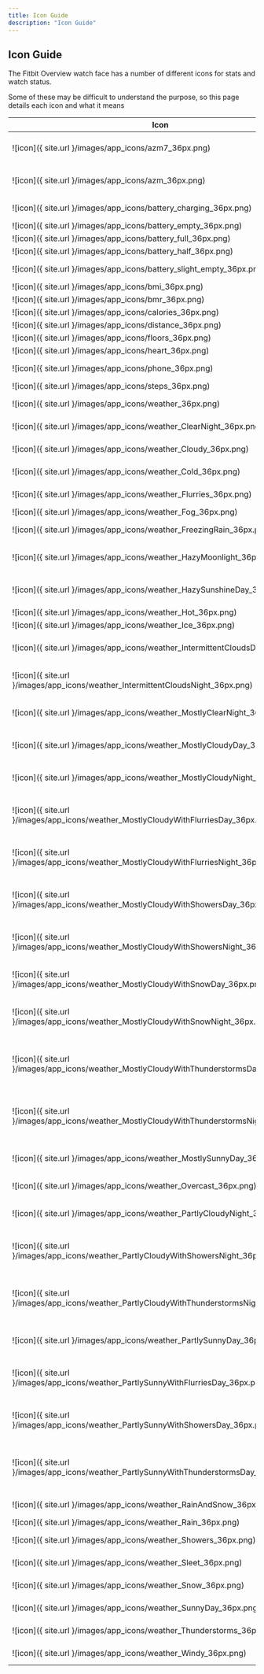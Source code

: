 ```yaml
---
title: Icon Guide
description: "Icon Guide"
---
```


## Icon Guide

The Fitbit Overview watch face has a number of different icons for stats and watch status.

Some of these may be difficult to understand the purpose, so this page details each icon and what it means

| Icon | Description |
| --- | --- |
| ![icon]({ site.url }/images/app_icons/azm7_36px.png) | Active Zone Minutes (7 Days) |
| ![icon]({ site.url }/images/app_icons/azm_36px.png) | Active Zone Minutes (Today) |
| ![icon]({ site.url }/images/app_icons/battery_charging_36px.png) | Battery Charging |
| ![icon]({ site.url }/images/app_icons/battery_empty_36px.png) | Battery Empty |
| ![icon]({ site.url }/images/app_icons/battery_full_36px.png) | Battery Full |
| ![icon]({ site.url }/images/app_icons/battery_half_36px.png) | Battery Half |
| ![icon]({ site.url }/images/app_icons/battery_slight_empty_36px.png) | Battery Slight Empty |
| ![icon]({ site.url }/images/app_icons/bmi_36px.png) | BMI |
| ![icon]({ site.url }/images/app_icons/bmr_36px.png) | BMR |
| ![icon]({ site.url }/images/app_icons/calories_36px.png) | Calories |
| ![icon]({ site.url }/images/app_icons/distance_36px.png) | Distance |
| ![icon]({ site.url }/images/app_icons/floors_36px.png) | Floors |
| ![icon]({ site.url }/images/app_icons/heart_36px.png) | Heart Beat |
| ![icon]({ site.url }/images/app_icons/phone_36px.png) | Phone Connection |
| ![icon]({ site.url }/images/app_icons/steps_36px.png) | Steps |
| ![icon]({ site.url }/images/app_icons/weather_36px.png) | Weather - No Weather Found |
| ![icon]({ site.url }/images/app_icons/weather_ClearNight_36px.png) | Weather -  Clear Night |
| ![icon]({ site.url }/images/app_icons/weather_Cloudy_36px.png) | Weather -  Cloudy |
| ![icon]({ site.url }/images/app_icons/weather_Cold_36px.png) | Weather -  Cold |
| ![icon]({ site.url }/images/app_icons/weather_Flurries_36px.png) | Weather -  Flurries |
| ![icon]({ site.url }/images/app_icons/weather_Fog_36px.png) | Weather -  Fog |
| ![icon]({ site.url }/images/app_icons/weather_FreezingRain_36px.png) | Weather -  Freezing Rain |
| ![icon]({ site.url }/images/app_icons/weather_HazyMoonlight_36px.png) | Weather -  Hazy Moonlight |
| ![icon]({ site.url }/images/app_icons/weather_HazySunshineDay_36px.png) | Weather -  Hazy Sunshine Day |
| ![icon]({ site.url }/images/app_icons/weather_Hot_36px.png) | Weather -  Hot |
| ![icon]({ site.url }/images/app_icons/weather_Ice_36px.png) | Weather -  Ice |
| ![icon]({ site.url }/images/app_icons/weather_IntermittentCloudsDay_36px.png) | Weather -  Intermittent Clouds Day |
| ![icon]({ site.url }/images/app_icons/weather_IntermittentCloudsNight_36px.png) | Weather -  Intermittent Clouds Night |
| ![icon]({ site.url }/images/app_icons/weather_MostlyClearNight_36px.png) | Weather -  Mostly Clear Night |
| ![icon]({ site.url }/images/app_icons/weather_MostlyCloudyDay_36px.png) | Weather -  Mostly Cloudy Day |
| ![icon]({ site.url }/images/app_icons/weather_MostlyCloudyNight_36px.png) | Weather -  Mostly Cloudy Night |
| ![icon]({ site.url }/images/app_icons/weather_MostlyCloudyWithFlurriesDay_36px.png) | Weather -  Mostly Cloudy With Flurries Day |
| ![icon]({ site.url }/images/app_icons/weather_MostlyCloudyWithFlurriesNight_36px.png) | Weather -  Mostly Cloudy With Flurries Night |
| ![icon]({ site.url }/images/app_icons/weather_MostlyCloudyWithShowersDay_36px.png) | Weather -  Mostly Cloudy With Showers Day |
| ![icon]({ site.url }/images/app_icons/weather_MostlyCloudyWithShowersNight_36px.png) | Weather -  Mostly Cloudy With Showers Night |
| ![icon]({ site.url }/images/app_icons/weather_MostlyCloudyWithSnowDay_36px.png) | Weather -  Mostly Cloudy With Snow Day |
| ![icon]({ site.url }/images/app_icons/weather_MostlyCloudyWithSnowNight_36px.png) | Weather -  Mostly Cloudy With Snow Night |
| ![icon]({ site.url }/images/app_icons/weather_MostlyCloudyWithThunderstormsDay_36px.png) | Weather -  Mostly Cloudy With Thunderstorms Day |
| ![icon]({ site.url }/images/app_icons/weather_MostlyCloudyWithThunderstormsNight_36px.png) | Weather -  Mostly Cloudy With Thunderstorms Night |
| ![icon]({ site.url }/images/app_icons/weather_MostlySunnyDay_36px.png) | Weather -  Mostly Sunny Day |
| ![icon]({ site.url }/images/app_icons/weather_Overcast_36px.png) | Weather -  Overcast |
| ![icon]({ site.url }/images/app_icons/weather_PartlyCloudyNight_36px.png) | Weather -  Partly Cloudy Night |
| ![icon]({ site.url }/images/app_icons/weather_PartlyCloudyWithShowersNight_36px.png) | Weather -  Partly Cloudy With Showers Night |
| ![icon]({ site.url }/images/app_icons/weather_PartlyCloudyWithThunderstormsNight_36px.png) | Weather -  Partly Cloudy With Thunderstorms Night |
| ![icon]({ site.url }/images/app_icons/weather_PartlySunnyDay_36px.png) | Weather -  Partly Sunny Day |
| ![icon]({ site.url }/images/app_icons/weather_PartlySunnyWithFlurriesDay_36px.png) | Weather -  Partly Sunny With Flurries Day |
| ![icon]({ site.url }/images/app_icons/weather_PartlySunnyWithShowersDay_36px.png) | Weather -  Partly Sunny With Showers Day |
| ![icon]({ site.url }/images/app_icons/weather_PartlySunnyWithThunderstormsDay_36px.png) | Weather -  Partly Sunny With Thunderstorms Day |
| ![icon]({ site.url }/images/app_icons/weather_RainAndSnow_36px.png) | Weather -  Rain And Snow |
| ![icon]({ site.url }/images/app_icons/weather_Rain_36px.png) | Weather -  Rain |
| ![icon]({ site.url }/images/app_icons/weather_Showers_36px.png) | Weather -  Showers |
| ![icon]({ site.url }/images/app_icons/weather_Sleet_36px.png) | Weather -  Sleet |
| ![icon]({ site.url }/images/app_icons/weather_Snow_36px.png) | Weather -  Snow |
| ![icon]({ site.url }/images/app_icons/weather_SunnyDay_36px.png) | Weather -  Sunny Day |
| ![icon]({ site.url }/images/app_icons/weather_Thunderstorms_36px.png) | Weather -  Thunderstorms |
| ![icon]({ site.url }/images/app_icons/weather_Windy_36px.png) | Weather -  Windy |